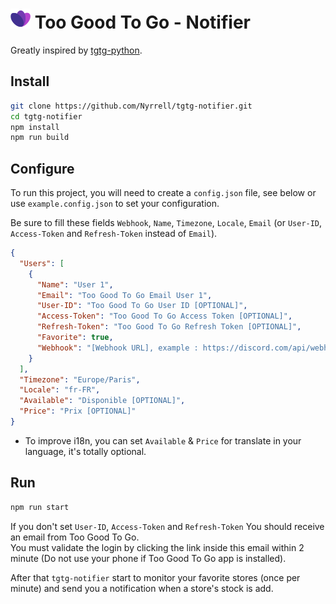 # ![icon](icon.png) Too Good To Go - Notifier

Greatly inspired by [tgtg-python](https://github.com/ahivert/tgtg-python).

## Install

```zsh
git clone https://github.com/Nyrrell/tgtg-notifier.git
cd tgtg-notifier
npm install
npm run build
```

## Configure

To run this project, you will need to create a `config.json` file, see below or use `example.config.json` to set your
configuration.

Be sure to fill these fields `Webhook`, `Name`, `Timezone`, `Locale`, `Email` (or `User-ID`, `Access-Token` and `Refresh-Token` instead
of `Email`).<br>

```json
{
  "Users": [
    {
      "Name": "User 1",
      "Email": "Too Good To Go Email User 1",
      "User-ID": "Too Good To Go User ID [OPTIONAL]",
      "Access-Token": "Too Good To Go Access Token [OPTIONAL]",
      "Refresh-Token": "Too Good To Go Refresh Token [OPTIONAL]",
      "Favorite": true,
      "Webhook": "[Webhook URL], example : https://discord.com/api/webhooks/123456789/ABCDEFG123456789"
    }
  ],
  "Timezone": "Europe/Paris",
  "Locale": "fr-FR",
  "Available": "Disponible [OPTIONAL]",
  "Price": "Prix [OPTIONAL]"
}
```

- To improve i18n, you can set `Available` & `Price` for translate in your language, it's totally optional.

## Run

```zsh
npm run start
```

If you don't set `User-ID`, `Access-Token` and `Refresh-Token` You should receive an email from Too Good To Go.<br>
You must validate the login by clicking the link inside this email within 2 minute (Do not use your phone if Too Good To Go app is installed).<br>

After that `tgtg-notifier` start to monitor your favorite stores (once per minute) and send you a notification when a store's stock is add.
